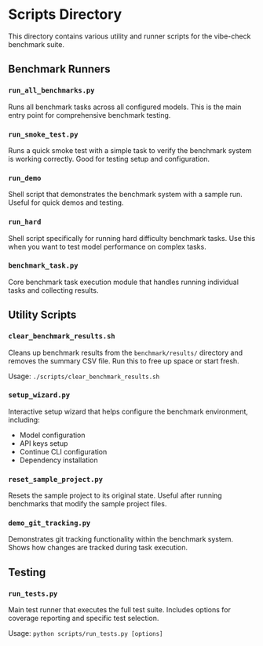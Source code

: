 # Scripts Directory

This directory contains various utility and runner scripts for the vibe-check benchmark suite.

## Benchmark Runners

### `run_all_benchmarks.py`
Runs all benchmark tasks across all configured models. This is the main entry point for comprehensive benchmark testing.

### `run_smoke_test.py`
Runs a quick smoke test with a simple task to verify the benchmark system is working correctly. Good for testing setup and configuration.

### `run_demo`
Shell script that demonstrates the benchmark system with a sample run. Useful for quick demos and testing.

### `run_hard`
Shell script specifically for running hard difficulty benchmark tasks. Use this when you want to test model performance on complex tasks.

### `benchmark_task.py`
Core benchmark task execution module that handles running individual tasks and collecting results.

## Utility Scripts

### `clear_benchmark_results.sh`
Cleans up benchmark results from the `benchmark/results/` directory and removes the summary CSV file. Run this to free up space or start fresh.

Usage: `./scripts/clear_benchmark_results.sh`

### `setup_wizard.py`
Interactive setup wizard that helps configure the benchmark environment, including:
- Model configuration
- API keys setup
- Continue CLI configuration
- Dependency installation

### `reset_sample_project.py`
Resets the sample project to its original state. Useful after running benchmarks that modify the sample project files.

### `demo_git_tracking.py`
Demonstrates git tracking functionality within the benchmark system. Shows how changes are tracked during task execution.

## Testing

### `run_tests.py`
Main test runner that executes the full test suite. Includes options for coverage reporting and specific test selection.

Usage: `python scripts/run_tests.py [options]`